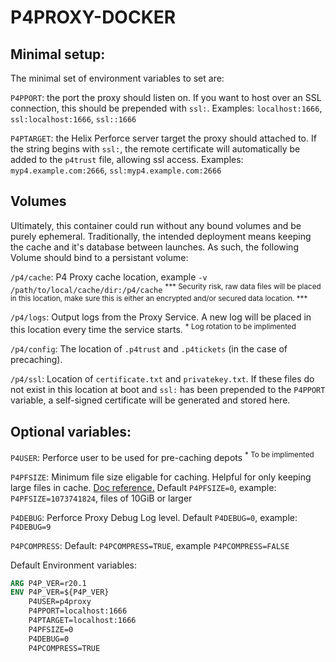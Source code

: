 # P4PROXY-DOCKER

## Minimal setup:
The minimal set of environment variables to set are:

`P4PPORT`: the port the proxy should listen on. If you want to host over an SSL connection, this should be prepended with `ssl:`. Examples: `localhost:1666`, `ssl:localhost:1666`, `ssl::1666`

`P4PTARGET`: the Helix Perforce server target the proxy should attached to. If the string begins with `ssl:`, the remote certificate will automatically be added to the `p4trust` file, allowing ssl access. Examples: `myp4.example.com:2666`, `ssl:myp4.example.com:2666`

## Volumes

Ultimately, this container could run without any bound volumes and be purely ephemeral. Traditionally, the intended deployment means keeping the cache and it's database between launches. As such, the following Volume should bind to a persistant volume:

`/p4/cache`: P4 Proxy cache location, example `-v /path/to/local/cache/dir:/p4/cache` <sup> *** Security risk, raw data files will be placed in this location, make sure this is either an encrypted and/or secured data location. *** </sup>

`/p4/logs`: Output logs from the Proxy Service. A new log will be placed in this location every time the service starts. <sup>* Log rotation to be implimented</sup>

`/p4/config`: The location of `.p4trust` and `.p4tickets` (in the case of precaching).

`/p4/ssl`: Location of `certificate.txt` and `privatekey.txt`. If these files do not exist in this location at boot and `ssl:` has been prepended to the `P4PPORT` variable, a self-signed certificate will be generated and stored here.

## Optional variables:

`P4USER`: Perforce user to be used for pre-caching depots <sup>* To be implimented</sup>

`P4PFSIZE`: Minimum file size eligable for caching. Helpful for only keeping large files in cache. [Doc reference.](https://www.perforce.com/manuals/p4sag/Content/P4SAG/chapter.proxy.html?Highlight=p4pfsize) Default `P4PFSIZE=0`, example: `P4PFSIZE=1073741824`, files of 10GiB or larger

`P4DEBUG`: Perforce Proxy Debug Log level. Default `P4DEBUG=0`, example: `P4DEBUG=9`

`P4PCOMPRESS`: Default: `P4PCOMPRESS=TRUE`, example `P4PCOMPRESS=FALSE`

Default Environment variables:
```Dockerfile
ARG P4P_VER=r20.1
ENV P4P_VER=${P4P_VER}
    P4USER=p4proxy
    P4PPORT=localhost:1666
    P4PTARGET=localhost:1666
    P4PFSIZE=0
    P4DEBUG=0
    P4PCOMPRESS=TRUE
```